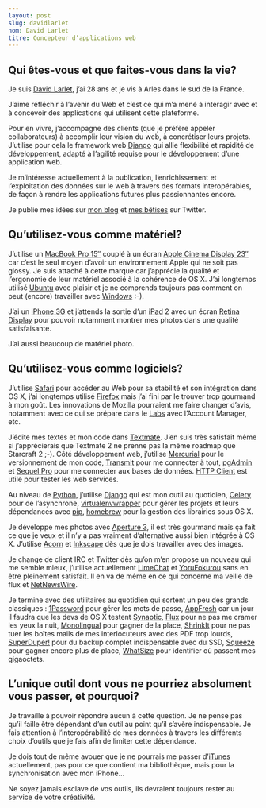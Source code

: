 ```yaml
---
layout: post
slug: davidlarlet
nom: David Larlet
titre: Concepteur d’applications web
---
```


## Qui êtes-vous et que faites-vous dans la vie?

Je suis [David Larlet](http://larlet.fr/), j’ai 28 ans et je vis à Arles dans le sud de la France.

J’aime réfléchir à l’avenir du Web et c’est ce qui m’a mené à interagir avec et à concevoir des applications qui utilisent cette plateforme.

Pour en vivre, j’accompagne des clients (que je préfère appeler collaborateurs) à accomplir leur vision du web, à concrétiser leurs projets. J’utilise pour cela le framework web [Django](http://djangoproject.com) qui allie flexibilité et rapidité de développement, adapté à l’agilité requise pour le développement d’une application web.

Je m’intéresse actuellement à la publication, l’enrichissement et l’exploitation des données sur le web à travers des formats interopérables, de façon à rendre les applications futures plus passionnantes encore.

Je publie mes idées sur [mon blog](http://www.biologeek.com/) et [mes bêtises](http://twitter.com/davidbgk) sur Twitter.

## Qu’utilisez-vous comme matériel?

J’utilise un [MacBook Pro 15″](http://www.apple.com/ca/macbookpro/) couplé à un écran [Apple Cinema Display 23″](http://www.apple.com/ca/displays/) car c’est le seul moyen d’avoir un environnement Apple qui ne soit pas glossy. Je suis attaché à cette marque car j’apprécie la qualité et l’ergonomie de leur matériel associé à la cohérence de OS X. J’ai longtemps utilisé [Ubuntu](http://www.ubuntu.com) avec plaisir et je ne comprends toujours pas comment on peut (encore) travailler avec [Windows](http://www.microsoft.com/windows/) :-).

J’ai un [iPhone 3G](http://www.apple.com/ca/iphone/) et j’attends la sortie d’un [iPad](http://www.apple.com/ca/ipad/) 2 avec un écran [Retina Display](http://www.apple.com/ca/iphone/features.html#iphone-retina) pour pouvoir notamment montrer mes photos dans une qualité satisfaisante.

J’ai aussi beaucoup de matériel photo.

## Qu’utilisez-vous comme logiciels?

J’utilise [Safari](http://www.apple.com/safari) pour accéder au Web pour sa stabilité et son intégration dans OS X, j’ai longtemps utilisé [Firefox](http://www.getfirefox.com) mais j’ai fini par le trouver trop gourmand à mon goût. Les innovations de Mozilla pourraient me faire changer d’avis, notamment avec ce qui se prépare dans le [Labs](http://mozillalabs.com/) avec l’Account Manager, etc.

J’édite mes textes et mon code dans [Textmate](http://macromates.com). J’en suis très satisfait même si j’apprécierais que Textmate 2 ne prenne pas la même roadmap que Starcraft 2 ;-). Côté développement web, j’utilise [Mercurial](http://mercurial.selenic.com/) pour le versionnement de mon code, [Transmit](http://panic.com/transmit) pour me connecter à tout, [pgAdmin](http://www.pgadmin.org/) et [Sequel Pro](http://www.sequelpro.com/) pour me connecter aux bases de données. [HTTP Client](http://ditchnet.org/httpclient/) est utile pour tester les web services.

Au niveau de [Python](http://python.org), j’utilise [Django](http://djangoproject.com) qui est mon outil au quotidien, [Celery](http://celeryproject.org/) pour de l’asynchrone, [virtualenvwrapper](http://www.doughellmann.com/projects/virtualenvwrapper/) pour gérer les projets et leurs dépendances avec [pip](http://pypi.python.org/pypi/pip), [homebrew](http://mxcl.github.com/homebrew) pour la gestion des librairies sous OS X.

Je développe mes photos avec [Aperture 3](http://www.apple.com/aperture/), il est très gourmand mais ça fait ce que je veux et il n’y a pas vraiment d’alternative aussi bien intégrée à OS X. J’utilise [Acorn](http://flyingmeat.com/acorn/) et [Inkscape](http://www.inkscape.org/) dès que je dois travailler avec des images.

Je change de client IRC et Twitter dès qu’on m’en propose un nouveau qui me semble mieux, j’utilise actuellement [LimeChat](http://limechat.net/) et [YoruFokurou](http://sites.google.com/site/yorufukurou/) sans en être pleinement satisfait. Il en va de même en ce qui concerne ma veille de flux et [NetNewsWire](http://netnewswireapp.com/).

Je termine avec des utilitaires au quotidien qui sortent un peu des grands classiques : [1Password](http://agilewebsolutions.com/products/1Password) pour gérer les mots de passe, [AppFresh](http://appfresh.com/) car un jour il faudra que les devs de OS X testent [Synaptic](http://www.nongnu.org/synaptic/), [Flux](http://www.stereopsis.com/flux/) pour ne pas me cramer les yeux la nuit, [Monolingual](http://monolingual.sourceforge.net/) pour gagner de la place, [ShrinkIt](http://www.panic.com/~will/shrinkit/) pour ne pas tuer les boîtes mails de mes interlocuteurs avec des PDF trop lourds, [SuperDuper!](http://www.shirt-pocket.com/SuperDuper/SuperDuperDescription.html) pour du backup complet indispensable avec du SSD, [Squeeze](http://www.latenitesoft.com/squeeze/) pour gagner encore plus de place, [WhatSize](http://www.id-design.com/software/whatsize/) pour identifier où passent mes gigaoctets.

## L’unique outil dont vous ne pourriez absolument vous passer, et pourquoi?

Je travaille à pouvoir répondre aucun à cette question. Je ne pense pas qu’il faille être dépendant d’un outil au point qu’il s’avère indispensable. Je fais attention à l’interopérabilité de mes données à travers les différents choix d’outils que je fais afin de limiter cette dépendance.

Je dois tout de même avouer que je ne pourrais me passer d’[iTunes](http://www.apple.com/itunes) actuellement, pas pour ce que contient ma bibliothèque, mais pour la synchronisation avec mon iPhone...

Ne soyez jamais esclave de vos outils, ils devraient toujours rester au service de votre créativité.
